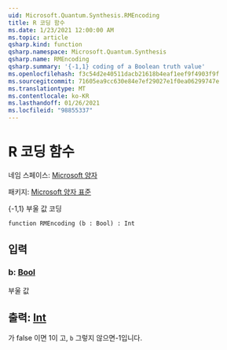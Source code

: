 ```yaml
---
uid: Microsoft.Quantum.Synthesis.RMEncoding
title: R 코딩 함수
ms.date: 1/23/2021 12:00:00 AM
ms.topic: article
qsharp.kind: function
qsharp.namespace: Microsoft.Quantum.Synthesis
qsharp.name: RMEncoding
qsharp.summary: '{-1,1} coding of a Boolean truth value'
ms.openlocfilehash: f3c54d2e40511dacb21618b4eaf1eef9f4903f9f
ms.sourcegitcommit: 71605ea9cc630e84e7ef29027e1f0ea06299747e
ms.translationtype: MT
ms.contentlocale: ko-KR
ms.lasthandoff: 01/26/2021
ms.locfileid: "98855337"
---
```

# <a name="rmencoding-function"></a>R 코딩 함수

네임 스페이스: [Microsoft 양자](xref:Microsoft.Quantum.Synthesis)

패키지: [Microsoft 양자 표준](https://nuget.org/packages/Microsoft.Quantum.Standard)


{-1,1} 부울 값 코딩

```qsharp
function RMEncoding (b : Bool) : Int
```


## <a name="input"></a>입력

### <a name="b--bool"></a>b: [Bool](xref:microsoft.quantum.lang-ref.bool)

부울 값



## <a name="output--int"></a>출력: [Int](xref:microsoft.quantum.lang-ref.int)

가 false 이면 1이 고, `b` 그렇지 않으면-1입니다.